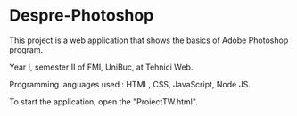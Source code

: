 # Despre-Photoshop
This project is a web application that shows the basics of Adobe Photoshop program.

Year I, semester II of FMI, UniBuc, at Tehnici Web. 

Programming languages used : HTML, CSS, JavaScript, Node JS.

To start the application, open the "ProiectTW.html".
